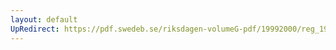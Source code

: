 ```yaml
---
layout: default
UpRedirect: https://pdf.swedeb.se/riksdagen-volumeG-pdf/19992000/reg_19992000/reg_19992000_0473.pdf
---
```

